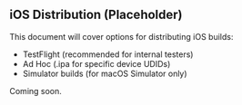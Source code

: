 ## iOS Distribution (Placeholder)

This document will cover options for distributing iOS builds:

- TestFlight (recommended for internal testers)
- Ad Hoc (.ipa for specific device UDIDs)
- Simulator builds (for macOS Simulator only)

Coming soon.
